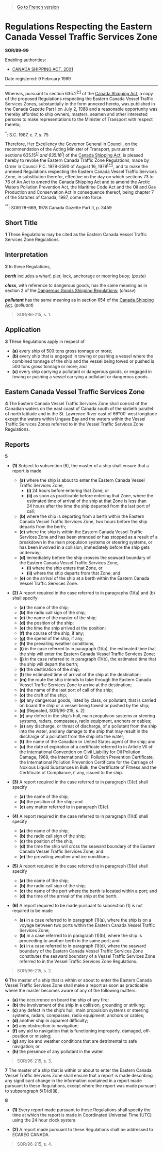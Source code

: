 > [Go to French version](/fr/Règlements/Décrets,%20ordonnances%20et%20règlements%20statutaires/89/99.md)

# Regulations Respecting the Eastern Canada Vessel Traffic Services Zone

**SOR/89-99**

Enabling authorities: 
- [CANADA SHIPPING ACT, 2001](/en/Acts/Statutes%20of%20Canada/2001/c.%2026.md)

Date registered: 9 February 1989

----------

Whereas, pursuant to section 635.2<sup><a href='#fn_1e'>[*]</a></sup> of the [Canada Shipping Act](/en/Acts/Revised%20Statutes%20of%20Canada/S/S-9.md), a copy of the proposed Regulations respecting the Eastern Canada Vessel Traffic Services Zones, substantially in the form annexed hereto, was published in the Canada Gazette Part I on July 2, 1988 and a reasonable opportunity was thereby afforded to ship owners, masters, seamen and other interested persons to make representations to the Minister of Transport with respect thereto;

<a name='fn_1e'><sup>*</sup></a>: S.C. 1987, c. 7, s. 75<br />

Therefore, Her Excellency the Governor General in Council, on the recommendation of the Acting Minister of Transport, pursuant to sections 635.15<sup><a href='#fn_1e'>[*]</a></sup> and 635.16<sup><a href='#fn_1e'>[*]</a></sup> of the [Canada Shipping Act](/en/Acts/Revised%20Statutes%20of%20Canada/S/S-9.md), is pleased hereby to revoke the Eastern Canada Traffic Zone Regulations, made by Order in Council P.C. 1978-2590 of August 16, 1978<sup><a href='#fn_2e'>[**]</a></sup>, and to make the annexed Regulations respecting the Eastern Canada Vessel Traffic Services Zone, in substitution therefor, effective on the day on which sections 73 to 76 of An Act to amend the Canada Shipping Act and to amend the Arctic Waters Pollution Prevention Act, the Maritime Code Act and the Oil and Gas Production and Conservation Act in consequence thereof, being chapter 7 of the Statutes of Canada, 1987, come into force.

<a name='fn_2e'><sup>**</sup></a>: SOR/78-669, 1978 Canada Gazette Part II, p. 3459<br />




## Short Title


**1** These Regulations may be cited as the Eastern Canada Vessel Traffic Services Zone Regulations.




## Interpretation


**2** In these Regulations,

***berth*** includes a wharf, pier, lock, anchorage or mooring buoy; (*poste*)

***class***, with reference to dangerous goods, has the same meaning as in section 2 of the [Dangerous Goods Shipping Regulations](/en/Regulations/Statutory%20Orders%20and%20Regulations/81/951.md); (*classe*)

***pollutant*** has the same meaning as in section 654 of the [Canada Shipping Act](/en/Acts/Revised%20Statutes%20of%20Canada/S/S-9.md). (*polluant*)
> SOR/96-215, s. 1.





## Application


**3** These Regulations apply in respect of
- **(a)** every ship of 500 tons gross tonnage or more;
- **(b)** every ship that is engaged in towing or pushing a vessel where the combined tonnage of the ship and the vessel being towed or pushed is 500 tons gross tonnage or more; and
- **(c)** every ship carrying a pollutant or dangerous goods, or engaged in towing or pushing a vessel carrying a pollutant or dangerous goods.




## Eastern Canada Vessel Traffic Services Zone


**4** The Eastern Canada Vessel Traffic Services Zone shall consist of the Canadian waters on the east coast of Canada south of the sixtieth parallel of north latitude and in the St. Lawrence River east of 66°00′ west longitude except the waters within Ungava Bay and the waters within the Vessel Traffic Services Zones referred to in the Vessel Traffic Services Zone Regulations.




## Reports


**5** 

- **(1)** Subject to subsection (6), the master of a ship shall ensure that a report is made
	- **(a)** where the ship is about to enter the Eastern Canada Vessel Traffic Services Zone,
		- **(i)** 24 hours before entering that Zone, or
		- **(ii)** as soon as practicable before entering that Zone, where the estimated time of arrival of the ship at that Zone is less than 24 hours after the time the ship departed from the last port of call;
	- **(b)** where the ship is departing from a berth within the Eastern Canada Vessel Traffic Services Zone, two hours before the ship departs from the berth;
	- **(c)** where the ship is within the Eastern Canada Vessel Traffic Services Zone and has been stranded or has stopped as a result of a breakdown in the main propulsion systems or steering systems, or has been involved in a collision, immediately before the ship gets underway;
	- **(d)** immediately before the ship crosses the seaward boundary of the Eastern Canada Vessel Traffic Services Zone,
		- **(i)** where the ship enters that Zone, or
		- **(ii)** where the ship departs from that Zone; and
	- **(e)** on the arrival of the ship at a berth within the Eastern Canada Vessel Traffic Services Zone.

- **(2)** A report required in the case referred to in paragraphs (1)(a) and (b) shall specify
	- **(a)** the name of the ship;
	- **(b)** the radio call sign of the ship;
	- **(c)** the name of the master of the ship;
	- **(d)** the position of the ship;
	- **(e)** the time the ship arrived at the position;
	- **(f)** the course of the ship, if any;
	- **(g)** the speed of the ship, if any;
	- **(h)** the prevailing weather conditions;
	- **(i)** in the case referred to in paragraph (1)(a), the estimated time that the ship will enter the Eastern Canada Vessel Traffic Services Zone;
	- **(j)** in the case referred to in paragraph (1)(b), the estimated time that the ship will depart the berth;
	- **(k)** the destination of the ship;
	- **(l)** the estimated time of arrival of the ship at the destination;
	- **(m)** the route the ship intends to take through the Eastern Canada Vessel Traffic Services Zone to arrive at the destination;
	- **(n)** the name of the last port of call of the ship;
	- **(o)** the draft of the ship;
	- **(p)** any dangerous goods, listed by class, or pollutant, that is carried on board the ship or a vessel being towed or pushed by the ship;
	- **(q)** [Repealed, SOR/96-215, s. 2]
	- **(r)** any defect in the ship’s hull, main propulsion systems or steering systems, radars, compasses, radio equipment, anchors or cables;
	- **(s)** any discharge, or threat of discharge, of a pollutant from the ship into the water, and any damage to the ship that may result in the discharge of a pollutant from the ship into the water;
	- **(t)** the name of the Canadian or United States agent of the ship; and
	- **(u)** the date of expiration of a certificate referred to in Article VII of the International Convention on Civil Liability for Oil Pollution Damage, 1969, the International Oil Pollution Prevention Certificate, the International Pollution Prevention Certificate for the Carriage of Noxious Liquid Substances in Bulk, the Certificate of Fitness and the Certificate of Compliance, if any, issued to the ship.

- **(3)** A report required in the case referred to in paragraph (1)(c) shall specify
	- **(a)** the name of the ship;
	- **(b)** the position of the ship; and
	- **(c)** any matter referred to in paragraph (1)(c).

- **(4)** A report required in the case referred to in paragraph (1)(d) shall specify
	- **(a)** the name of the ship;
	- **(b)** the radio call sign of the ship;
	- **(c)** the position of the ship;
	- **(d)** the time the ship will cross the seaward boundary of the Eastern Canada Vessel Traffic Services Zone; and
	- **(e)** the prevailing weather and ice conditions.

- **(5)** A report required in the case referred to in paragraph (1)(e) shall specify
	- **(a)** the name of the ship;
	- **(b)** the radio call sign of the ship;
	- **(c)** the name of the port where the berth is located within a port; and
	- **(d)** the time of the arrival of the ship at the berth.

- **(6)** A report required to be made pursuant to subsection (1) is not required to be made
	- **(a)** in a case referred to in paragraph (1)(a), where the ship is on a voyage between two ports within the Eastern Canada Vessel Traffic Services Zone;
	- **(b)** in a case referred to in paragraph (1)(b), where the ship is proceeding to another berth in the same port; and
	- **(c)** in a case referred to in paragraph (1)(d), where the seaward boundary of the Eastern Canada Vessel Traffic Services Zone constitutes the seaward boundary of a Vessel Traffic Services Zone referred to in the Vessel Traffic Services Zone Regulations.
> SOR/96-215, s. 2.




**6** The master of a ship that is within or about to enter the Eastern Canada Vessel Traffic Services Zone shall make a report as soon as practicable where the master becomes aware of any of the following matters:
- **(a)** the occurrence on board the ship of any fire;
- **(b)** the involvement of the ship in a collision, grounding or striking;
- **(c)** any defect in the ship’s hull, main propulsion systems or steering systems, radars, compasses, radio equipment, anchors or cables;
- **(d)** another ship in apparent difficulty;
- **(e)** any obstruction to navigation;
- **(f)** any aid to navigation that is functioning improperly, damaged, off-position or missing;
- **(g)** any ice and weather conditions that are detrimental to safe navigation; or
- **(h)** the presence of any pollutant in the water.
> SOR/96-215, s. 3.




**7** The master of a ship that is within or about to enter the Eastern Canada Vessel Traffic Services Zone shall ensure that a report is made describing any significant change in the information contained in a report made pursuant to these Regulations, except where the report was made pursuant to subparagraph 5(1)(d)(ii).



**8** 

- **(1)** Every report made pursuant to these Regulations shall specify the time at which the report is made in Coordinated Universal Time (UTC) using the 24 hour clock system.

- **(2)** A report made pursuant to these Regulations shall be addressed to ECAREG CANADA.
> SOR/96-215, s. 4.



